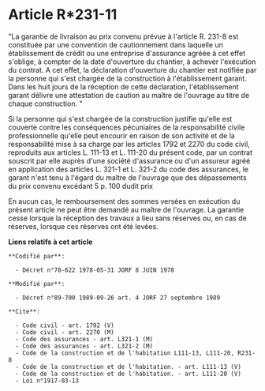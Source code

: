 # Article R*231-11

"La garantie de livraison au prix convenu prévue à l'article R. 231-8 est constituée par une convention de cautionnement dans
laquelle un établissement de crédit ou une entreprise d'assurance agréée à cet effet s'oblige, à compter de la date
d'ouverture du chantier, à achever l'exécution du contrat. A cet effet, la déclaration d'ouverture du chantier est notifiée
par la personne qui s'est chargée de la construction à l'établissement garant. Dans les huit jours de la réception de cette
déclaration, l'établissement garant délivre une attestation de caution au maître de l'ouvrage au titre de chaque
construction. "

Si la personne qui s'est chargée de la construction justifie qu'elle est couverte contre les conséquences pécuniaires de la
responsabilité civile professionnelle qu'elle peut encourir en raison de son activité et de la responsabilité mise à sa
charge par les articles 1792 et 2270 du code civil, reproduits aux articles L. 111-13 et L. 111-20 du présent code, par un
contrat souscrit par elle auprès d'une société d'assurance ou d'un assureur agréé en application des articles L. 321-1 et L.
321-2 du code des assurances, le garant n'est tenu à l'égard du maître de l'ouvrage que des dépassements du prix convenu
excédant 5 p. 100 dudit prix 

En aucun cas, le remboursement des sommes versées en exécution du présent article ne peut être demandé au maître de
l'ouvrage. La garantie cesse lorsque la réception des travaux a lieu sans réserves ou, en cas de réserves, lorsque ces
réserves ont été levées.

**Liens relatifs à cet article**

	**Codifié par**:

	  - Décret n°78-622 1978-05-31 JORF 8 JUIN 1978

	**Modifié par**:

	  - Décret n°89-700 1989-09-26 art. 4 JORF 27 septembre 1989

	**Cite**:

	  - Code civil - art. 1792 (V)
	  - Code civil - art. 2270 (M)
	  - Code des assurances - art. L321-1 (M)
	  - Code des assurances - art. L321-2 (M)
	  - Code de la construction et de l'habitation L111-13, L111-20, R231-8
	  - Code de la construction et de l'habitation. - art. L111-13 (V)
	  - Code de la construction et de l'habitation. - art. L111-20 (V)
	  - Loi n°1917-03-13
